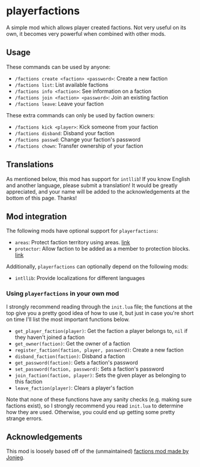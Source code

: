# playerfactions

A simple mod which allows player created factions. Not very useful on its own, it becomes very powerful when combined with other mods.

## Usage

These commands can be used by anyone:

- `/factions create <faction> <password>`: Create a new faction
- `/factions list`: List available factions
- `/factions info <faction>`: See information on a faction
- `/factions join <faction> <password>`: Join an existing faction
- `/factions leave`: Leave your faction

These extra commands can only be used by faction owners:

- `/factions kick <player>`: Kick someone from your faction
- `/factions disband`: Disband your faction
- `/factions passwd`: Change your faction's password
- `/factions chown`: Transfer ownership of your faction

## Translations

As mentioned below, this mod has support for `intllib`! If you know English and another language, please submit a translation! It would be greatly appreciated, and your name will be added to the acknowledgements at the bottom of this page. Thanks!

## Mod integration

The following mods have optional support for `playerfactions`:

- `areas`: Protect faction territory using areas. [link](https://github.com/minetest-mods/areas)
- `protector`: Allow faction to be added as a member to protection blocks. [link](https://notabug.org/TenPlus1/protector)

Additionally, `playerfactions` can optionally depend on the following mods:

- `intllib`: Provide localizations for different languages

### Using `playerfactions` in your own mod

I strongly recommend reading through the `init.lua` file; the functions at the top give you a pretty good idea of how to use it, but just in case you're short on time I'll list the most important functions below.

- `get_player_faction(player)`: Get the faction a player belongs to, `nil` if they haven't joined a faction
- `get_owner(faction)`: Get the owner of a faction
- `register_faction(faction, player, password)`: Create a new faction
- `disband_faction(faction)`: Disband a faction
- `get_password(faction)`: Gets a faction's password
- `set_password(faction, password)`: Sets a faction's password
- `join_faction(faction, player)`: Sets the given player as belonging to this faction
- `leave_faction(player)`: Clears a player's faction

Note that none of these functions have any sanity checks (e.g. making sure factions exist), so I strongly recommend you read `init.lua` to determine how they are used. Otherwise, you could end up getting some pretty strange errors.

## Acknowledgements

This mod is loosely based off of the (unmaintained) [factions mod made by Jonjeg](https://github.com/Jonjeg/factions).
